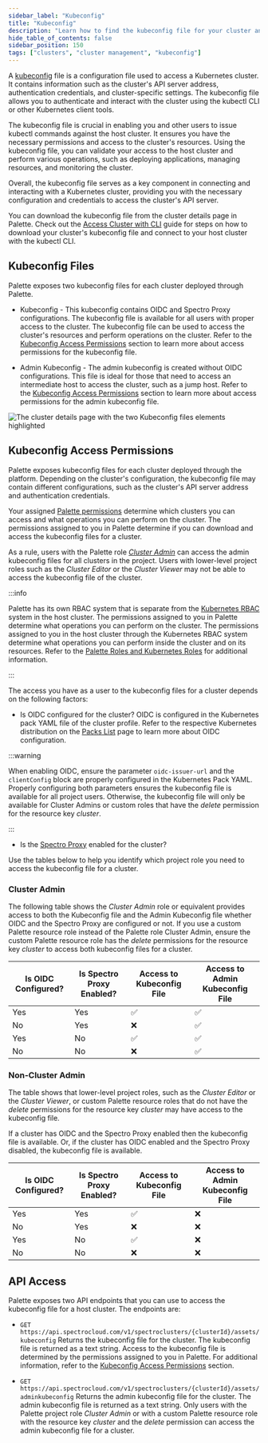 ```yaml
---
sidebar_label: "Kubeconfig"
title: "Kubeconfig"
description: "Learn how to find the kubeconfig file for your cluster and how permissions are managed."
hide_table_of_contents: false
sidebar_position: 150
tags: ["clusters", "cluster management", "kubeconfig"]
---
```


A [kubeconfig](https://kubernetes.io/docs/concepts/configuration/organize-cluster-access-kubeconfig/) file is a
configuration file used to access a Kubernetes cluster. It contains information such as the cluster's API server
address, authentication credentials, and cluster-specific settings. The kubeconfig file allows you to authenticate and
interact with the cluster using the kubectl CLI or other Kubernetes client tools.

The kubeconfig file is crucial in enabling you and other users to issue kubectl commands against the host cluster. It
ensures you have the necessary permissions and access to the cluster's resources. Using the kubeconfig file, you can
validate your access to the host cluster and perform various operations, such as deploying applications, managing
resources, and monitoring the cluster.

Overall, the kubeconfig file serves as a key component in connecting and interacting with a Kubernetes cluster,
providing you with the necessary configuration and credentials to access the cluster's API server.

You can download the kubeconfig file from the cluster details page in Palette. Check out the
[Access Cluster with CLI](palette-webctl.md) guide for steps on how to download your cluster's kubeconfig file and
connect to your host cluster with the kubectl CLI.

## Kubeconfig Files

Palette exposes two kubeconfig files for each cluster deployed through Palette.

- Kubeconfig - This kubeconfig contains OIDC and Spectro Proxy configurations. The kubeconfig file is available for all
  users with proper access to the cluster. The kubeconfig file can be used to access the cluster's resources and perform
  operations on the cluster. Refer to the [Kubeconfig Access Permissions](#kubeconfig-access-permissions) section to
  learn more about access permissions for the kubeconfig file.

- Admin Kubeconfig - The admin kubeconfig is created without OIDC configurations. This file is ideal for those that need
  to access an intermediate host to access the cluster, such as a jump host. Refer to the
  [Kubeconfig Access Permissions](#kubeconfig-access-permissions) section to learn more about access permissions for the
  admin kubeconfig file.

![The cluster details page with the two Kubeconfig files elements highlighted](/clusters_cluster--management_kubeconfig_cluster-details-kubeconfig-files.webp)

## Kubeconfig Access Permissions

Palette exposes kubeconfig files for each cluster deployed through the platform. Depending on the cluster's
configuration, the kubeconfig file may contain different configurations, such as the cluster's API server address and
authentication credentials.

Your assigned [Palette permissions](../../user-management/palette-rbac/project-scope-roles-permissions.md) determine
which clusters you can access and what operations you can perform on the cluster. The permissions assigned to you in
Palette determine if you can download and access the kubeconfig files for a cluster.

As a rule, users with the Palette role
[_Cluster Admin_](../../user-management/palette-rbac/project-scope-roles-permissions.md#cluster) can access the admin
kubeconfig files for all clusters in the project. Users with lower-level project roles such as the _Cluster Editor_ or
the _Cluster Viewer_ may not be able to access the kubeconfig file of the cluster.

:::info

Palette has its own RBAC system that is separate from the
[Kubernetes RBAC](https://kubernetes.io/docs/reference/access-authn-authz/rbac/) system in the host cluster. The
permissions assigned to you in Palette determine what operations you can perform on the cluster. The permissions
assigned to you in the host cluster through the Kubernetes RBAC system determine what operations you can perform inside
the cluster and on its resources. Refer to the
[Palette Roles and Kubernetes Roles](cluster-rbac.md#palette-roles-and-kubernetes-roles) for additional information.

:::

The access you have as a user to the kubeconfig files for a cluster depends on the following factors:

- Is OIDC configured for the cluster? OIDC is configured in the Kubernetes pack YAML file of the cluster profile. Refer
  to the respective Kubernetes distribution on the [Packs List](../../integrations/integrations.mdx) page to learn more
  about OIDC configuration.

:::warning

When enabling OIDC, ensure the parameter `oidc-issuer-url` and the `clientConfig` block are properly configured in the
Kubernetes Pack YAML. Properly configuring both parameters ensures the kubeconfig file is available for all project
users. Otherwise, the kubeconfig file will only be available for Cluster Admins or custom roles that have the _delete_
permission for the resource key _cluster_.

:::

- Is the [Spectro Proxy](../../integrations/frp.md) enabled for the cluster?

Use the tables below to help you identify which project role you need to access the kubeconfig file for a cluster.

### Cluster Admin

The following table shows the _Cluster Admin_ role or equivalent provides access to both the Kubeconfig file and the
Admin Kubeconfig file whether OIDC and the Spectro Proxy are configured or not. If you use a custom Palette resource
role instead of the Palette role Cluster Admin, ensure the custom Palette resource role has the _delete_ permissions for
the resource key _cluster_ to access both kubeconfig files for a cluster.

| **Is OIDC Configured?** | **Is Spectro Proxy Enabled?** | **Access to Kubeconfig File** | **Access to Admin Kubeconfig File** |
| ----------------------- | ----------------------------- | ----------------------------- | ----------------------------------- |
| Yes                     | Yes                           | ✅                            | ✅                                  |
| No                      | Yes                           | ❌                            | ✅                                  |
| Yes                     | No                            | ✅                            | ✅                                  |
| No                      | No                            | ❌                            | ✅                                  |

### Non-Cluster Admin

The table shows that lower-level project roles, such as the _Cluster Editor_ or the _Cluster Viewer_, or custom Palette
resource roles that do not have the _delete_ permissions for the resource key _cluster_ may have access to the
kubeconfig file.

If a cluster has OIDC and the Spectro Proxy enabled then the kubeconfig file is available. Or, if the cluster has OIDC
enabled and the Spectro Proxy disabled, the kubeconfig file is available.

| **Is OIDC Configured?** | **Is Spectro Proxy Enabled?** | **Access to Kubeconfig File** | **Access to Admin Kubeconfig File** |
| ----------------------- | ----------------------------- | ----------------------------- | ----------------------------------- |
| Yes                     | Yes                           | ✅                            | ❌                                  |
| No                      | Yes                           | ❌                            | ❌                                  |
| Yes                     | No                            | ✅                            | ❌                                  |
| No                      | No                            | ❌                            | ❌                                  |

## API Access

Palette exposes two API endpoints that you can use to access the kubeconfig file for a host cluster. The endpoints are:

- `GET https://api.spectrocloud.com/v1/spectroclusters/{clusterId}/assets/kubeconfig` Returns the kubeconfig file for
  the cluster. The kubeconfig file is returned as a text string. Access to the kubeconfig file is determined by the
  permissions assigned to you in Palette. For additional information, refer to the
  [Kubeconfig Access Permissions](#kubeconfig-access-permissions) section.

- `GET https://api.spectrocloud.com/v1/spectroclusters/{clusterId}/assets/adminkubeconfig` Returns the admin kubeconfig
  file for the cluster. The admin kubeconfig file is returned as a text string. Only users with the Palette project role
  _Cluster Admin_ or with a custom Palette resource role with the resource key _cluster_ and the _delete_ permission can
  access the admin kubeconfig file for a cluster.
